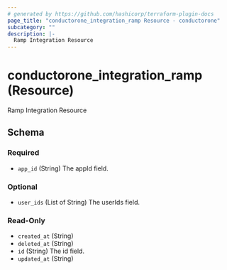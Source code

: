 ```yaml
---
# generated by https://github.com/hashicorp/terraform-plugin-docs
page_title: "conductorone_integration_ramp Resource - conductorone"
subcategory: ""
description: |-
  Ramp Integration Resource
---
```


# conductorone_integration_ramp (Resource)

Ramp Integration Resource



<!-- schema generated by tfplugindocs -->
## Schema

### Required

- `app_id` (String) The appId field.

### Optional

- `user_ids` (List of String) The userIds field.

### Read-Only

- `created_at` (String)
- `deleted_at` (String)
- `id` (String) The id field.
- `updated_at` (String)
